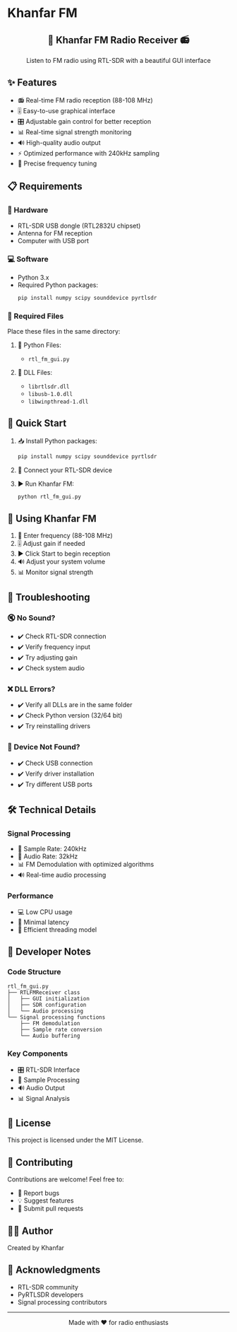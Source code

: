 # Khanfar FM

<p align="center">
  <h2 align="center">🎵 Khanfar FM Radio Receiver 📻</h2>
  <p align="center">Listen to FM radio using RTL-SDR with a beautiful GUI interface</p>
</p>

## ✨ Features

- 📻 Real-time FM radio reception (88-108 MHz)
- 🎚️ Easy-to-use graphical interface
- 🎛️ Adjustable gain control for better reception
- 📊 Real-time signal strength monitoring
- 🔊 High-quality audio output
- ⚡ Optimized performance with 240kHz sampling
- 🎯 Precise frequency tuning

## 📋 Requirements

### 🔧 Hardware
- RTL-SDR USB dongle (RTL2832U chipset)
- Antenna for FM reception
- Computer with USB port

### 💻 Software
- Python 3.x
- Required Python packages:
  ```bash
  pip install numpy scipy sounddevice pyrtlsdr
  ```

### 📁 Required Files
Place these files in the same directory:

1. 📜 Python Files:
   - `rtl_fm_gui.py`

2. 🔌 DLL Files:
   - `librtlsdr.dll`
   - `libusb-1.0.dll`
   - `libwinpthread-1.dll`

## 🚀 Quick Start

1. 📥 Install Python packages:
   ```bash
   pip install numpy scipy sounddevice pyrtlsdr
   ```

2. 🔌 Connect your RTL-SDR device

3. ▶️ Run Khanfar FM:
   ```bash
   python rtl_fm_gui.py
   ```

## 📱 Using Khanfar FM

1. 🎯 Enter frequency (88-108 MHz)
2. 🎚️ Adjust gain if needed
3. ▶️ Click Start to begin reception
4. 🔊 Adjust your system volume
5. 📊 Monitor signal strength

## 🔧 Troubleshooting

### 🔇 No Sound?
- ✔️ Check RTL-SDR connection
- ✔️ Verify frequency input
- ✔️ Try adjusting gain
- ✔️ Check system audio

### ❌ DLL Errors?
- ✔️ Verify all DLLs are in the same folder
- ✔️ Check Python version (32/64 bit)
- ✔️ Try reinstalling drivers

### 📡 Device Not Found?
- ✔️ Check USB connection
- ✔️ Verify driver installation
- ✔️ Try different USB ports

## 🛠️ Technical Details

### Signal Processing
- 📡 Sample Rate: 240kHz
- 🎵 Audio Rate: 32kHz
- 📊 FM Demodulation with optimized algorithms
- 🔊 Real-time audio processing

### Performance
- 💻 Low CPU usage
- 🎯 Minimal latency
- 🔄 Efficient threading model

## 📝 Developer Notes

### Code Structure
```
rtl_fm_gui.py
├── RTLFMReceiver class
│   ├── GUI initialization
│   ├── SDR configuration
│   └── Audio processing
└── Signal processing functions
    ├── FM demodulation
    ├── Sample rate conversion
    └── Audio buffering
```

### Key Components
- 🎛️ RTL-SDR Interface
- 🔄 Sample Processing
- 🔊 Audio Output
- 📊 Signal Analysis

## 📜 License

This project is licensed under the MIT License.

## 🤝 Contributing

Contributions are welcome! Feel free to:
- 🐛 Report bugs
- 💡 Suggest features
- 🔧 Submit pull requests

## 👨‍💻 Author

Created by Khanfar

## 🙏 Acknowledgments

- RTL-SDR community
- PyRTLSDR developers
- Signal processing contributors

---

<p align="center">
  Made with ❤️ for radio enthusiasts
</p>
